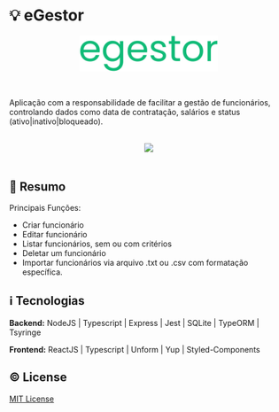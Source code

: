 # :bulb: eGestor
<div align="center">
<img src="./.github/assets/logo-green.svg" width=250  align="center">
</br></br></br>
</div>

Aplicação com a responsabilidade de facilitar a gestão de funcionários, controlando dados como data de contratação, salários e status (ativo|inativo|bloqueado).
<div align="center">
    </br>
    <img src="./.github/assets/mock.png" width=700 >
    </br></br>
</div>

## :memo: Resumo
Principais Funções:
- Criar funcionário
- Editar funcionário
- Listar funcionários, sem ou com critérios
- Deletar um funcionário
- Importar funcionários via arquivo .txt ou .csv com formatação específica.


## :information_source: Tecnologias

**Backend:** NodeJS | Typescript | Express | Jest | SQLite | TypeORM | Tsyringe

**Frontend:** ReactJS | Typescript | Unform | Yup | Styled-Components





## :copyright: License
[MIT License](https://choosealicense.com/licenses/mit/)

